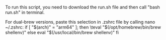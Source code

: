 To run this script, you need to download the run.sh file and then call "bash run.sh" in terminal.

For dual-brew versions, paste this selection in .zshrc file by calling nano ~/.zshrc:
if [ "$(arch)" = "arm64" ]; then
    \teval "$(/opt/homebrew/bin/brew shellenv)"
else
    eval "$(/usr/local/bin/brew shellenv)"
fi
